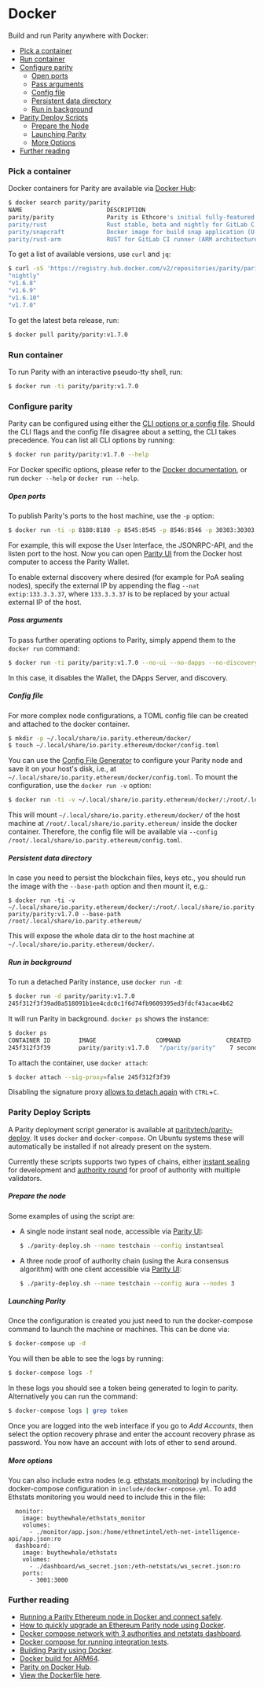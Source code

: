 # Docker

Build and run Parity anywhere with Docker:

- [Pick a container](#pick-a-container)
- [Run container](#run-container)
- [Configure parity](#configure-parity)
    - [Open ports](#open-ports)
    - [Pass arguments](#pass-arguments)
    - [Config file](#config-file)
    - [Persistent data directory](#persistent-data-directory)
    - [Run in background](#run-in-background)
- [Parity Deploy Scripts](#parity-deploy-scripts)
    - [Prepare the Node](#prepare-the-node)
    - [Launching Parity](#launching-parity)
    - [More Options](#more-options)
- [Further reading](#further-reading)

### Pick a container

Docker containers for Parity are available via [Docker Hub](https://hub.docker.com/r/parity/parity/):

```bash
$ docker search parity/parity
NAME                        DESCRIPTION                                     STARS     OFFICIAL   AUTOMATED
parity/parity               Parity is Ethcore's initial fully-featured...   0
parity/rust                 Rust stable, beta and nightly for GitLab C...   0                    [OK]
parity/snapcraft            Docker image for build snap application (U...   0                    [OK]
parity/rust-arm             RUST for GitLab CI runner (ARM architecture)    0                    [OK]
```

To get a list of available versions, use `curl` and `jq`:

```bash
$ curl -sS 'https://registry.hub.docker.com/v2/repositories/parity/parity/tags/'  | jq '."results"[]["name"]' | sort
"nightly"
"v1.6.8"
"v1.6.9"
"v1.6.10"
"v1.7.0"
```

To get the latest beta release, run:

```bash
$ docker pull parity/parity:v1.7.0
```

### Run container

To run Parity with an interactive pseudo-tty shell, run:

```bash
$ docker run -ti parity/parity:v1.7.0
```

### Configure parity

Parity can be configured using either the [CLI options or a config file](Configuring-Parity.md). Should the CLI flags and the config file disagree about a setting, the CLI takes precedence. You can list all CLI options by running:

```bash
$ docker run parity/parity:v1.7.0 --help
```

For Docker specific options, please refer to the [Docker documentation](https://docs.docker.com/engine/), or run `docker --help` or `docker run --help`.

##### Open ports

To publish Parity's ports to the host machine, use the `-p` option:

```bash
$ docker run -ti -p 8180:8180 -p 8545:8545 -p 8546:8546 -p 30303:30303 -p 30303:30303/udp parity/parity:v1.7.0 --ui-interface all --jsonrpc-interface all
```

For example, this will expose the User Interface, the JSONRPC-API, and the listen port to the host. Now you can open [Parity UI](https://github.com/Parity-JS/shell/releases) from the Docker host computer to access the Parity Wallet.

To enable external discovery where desired (for example for PoA sealing nodes), specify the external IP by appending the flag `--nat extip:133.3.3.37`, where `133.3.3.37` is to be replaced by your actual external IP of the host.

##### Pass arguments

To pass further operating options to Parity, simply append them to the `docker run` command:

```bash
$ docker run -ti parity/parity:v1.7.0 --no-ui --no-dapps --no-discovery
```

In this case, it disables the Wallet, the DApps Server, and discovery.

##### Config file

For more complex node configurations, a TOML config file can be created and attached to the docker container.

```bash
$ mkdir -p ~/.local/share/io.parity.ethereum/docker/
$ touch ~/.local/share/io.parity.ethereum/docker/config.toml
```

You can use the [Config File Generator](https://paritytech.github.io/parity-config-generator/) to configure your Parity node and save it on your host's disk, i.e., at `~/.local/share/io.parity.ethereum/docker/config.toml`. To mount the configuration, use the `docker run -v` option:

```bash
$ docker run -ti -v ~/.local/share/io.parity.ethereum/docker/:/root/.local/share/io.parity.ethereum/ parity/parity:v1.7.0 --config /root/.local/share/io.parity.ethereum/config.toml
```

This will mount `~/.local/share/io.parity.ethereum/docker/` of the host machine at `/root/.local/share/io.parity.ethereum/` inside the docker container. Therefore, the config file will be available via `--config /root/.local/share/io.parity.ethereum/config.toml`.

##### Persistent data directory

In case you need to persist the blockchain files, keys etc., you should run the image with the `--base-path` option and then mount it, e.g.:

```
$ docker run -ti -v ~/.local/share/io.parity.ethereum/docker/:/root/.local/share/io.parity.ethereum/ parity/parity:v1.7.0 --base-path /root/.local/share/io.parity.ethereum/
```

This will expose the whole data dir to the host machine at `~/.local/share/io.parity.ethereum/docker/`.

##### Run in background

To run a detached Parity instance, use `docker run -d`:

```bash
$ docker run -d parity/parity:v1.7.0
245f312f3f39ad0a518091b1ee4cdc0c1f6d74fb9609395ed3fdcf43acae4b62
```

It will run Parity in background. `docker ps` shows the instance:

```bash
$ docker ps
CONTAINER ID        IMAGE                 COMMAND             CREATED             STATUS              PORTS                          NAMES
245f312f3f39        parity/parity:v1.7.0   "/parity/parity"    7 seconds ago       Up 6 seconds        8080/tcp, 8180/tcp, 8545/tcp   epic_pike
```

To attach the container, use `docker attach`:

```bash
$ docker attach --sig-proxy=false 245f312f3f39
```

Disabling the signature proxy [allows to detach again](http://stackoverflow.com/a/22894096) with `CTRL`+`C`.

### Parity Deploy Scripts

A Parity deployment script generator is available at [paritytech/parity-deploy](https://github.com/paritytech/parity-deploy). It uses `docker` and `docker-compose`. On Ubuntu systems these will automatically be installed if not already present on the system.

Currently these scripts supports two types of chains, either [instant sealing](https://github.com/paritytech/parity/wiki/Pluggable-Consensus#instant-seal) for development and [authority round](https://github.com/paritytech/parity/wiki/Pluggable-Consensus#aura) for proof of authority with multiple validators.

##### Prepare the node

Some examples of using the script are:

- A single node instant seal node, accessible via [Parity UI](https://github.com/Parity-JS/shell/releases):

  ```bash
  $ ./parity-deploy.sh --name testchain --config instantseal
  ```

- A three node proof of authority chain (using the Aura consensus algorithm) with one client accessible via [Parity UI](https://github.com/Parity-JS/shell/releases):

  ```bash
  $ ./parity-deploy.sh --name testchain --config aura --nodes 3
  ```

##### Launching Parity

Once the configuration is created you just need to run the docker-compose command to launch the machine or machines. This can be done via:

```bash
$ docker-compose up -d
```

You will then be able to see the logs by running:

```bash
$ docker-compose logs -f
```

In these logs you should see a token being generated to login to parity. Alternatively you can run the command:

```bash
$ docker-compose logs | grep token
```

Once you are logged into the web interface if you go to _Add Accounts_, then select the option recovery phrase and enter the account recovery phrase as password. You now have an account with lots of ether to send around.

##### More options

You can also include extra nodes (e.g. [ethstats monitoring](https://github.com/cubedro/eth-net-intelligence-api)) by including the docker-compose configuration in `include/docker-compose.yml`. To add Ethstats monitoring you would need to include this in the file:

```
  monitor:
    image: buythewhale/ethstats_monitor
    volumes:
      - ./monitor/app.json:/home/ethnetintel/eth-net-intelligence-api/app.json:ro
  dashboard:
    image: buythewhale/ethstats
    volumes:
      - ./dashboard/ws_secret.json:/eth-netstats/ws_secret.json:ro
    ports:
      - 3001:3000
```

### Further reading

- [Running a Parity Ethereum node in Docker and connect safely](https://medium.com/@preitsma/setting-up-a-parity-ethereum-node-in-docker-and-connect-safely-f881faa17686).
- [How to quickly upgrade an Ethereum Parity node using Docker](https://medium.com/decentralized-capital/how-to-quickly-upgrade-an-ethereum-parity-node-using-docker-e170fa2a2045).
- [Docker compose network with 3 authorities and netstats dashboard](https://github.com/dstarcev/parity-poa-playground).
- [Docker compose for running integration tests](https://github.com/illya13/parity-poa).
- [Building Parity using Docker](Setup.md#Building-using-Docker).
- [Docker build for ARM64](https://github.com/paritytech/parity-snappy/wiki/Docker-build-for-ARM-ARM64).
- [Parity on Docker Hub](https://hub.docker.com/r/parity/parity/).
- [View the Dockerfile here](https://github.com/paritytech/parity/blob/master/docker/ubuntu/Dockerfile).
